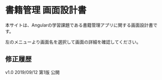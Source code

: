 # 書籍管理 画面設計書

本サイトは、Angularの学習課題である書籍管理アプリに関する画面設計書です。

左のメニューより画面名を選択して画面の詳細を確認してください。

## 修正履歴

v1.0 2019/09/12 第1版 公開
